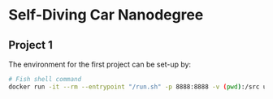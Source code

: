 # Self-Diving Car Nanodegree
## Project 1
The environment for the first project can be set-up by:
```bash
# Fish shell command
docker run -it --rm --entrypoint "/run.sh" -p 8888:8888 -v (pwd):/src udacity/carnd-term1-starter-kit 
```
